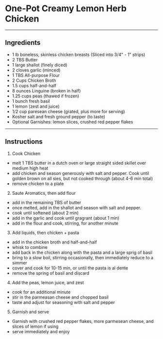 # One-Pot Creamy Lemon Herb Chicken

---

## Ingredients 
- 1 lb boneless, skinless chicken breasts (Sliced into 3/4" - 1" strips)
- 2 TBS Butter
- 1 large shallot (finely diced)
- 2 cloves garlic (minced)
- 1 TBS All-purpose Flour
- 2 Cups Chicken Broth
- 1.5 cups half-and-half
- 8 ounces Linguine (broken in half)
- 1.25 cups peas (thawed if frozen)
- 1 bunch fresh basil
- 1 lemon (zest and juice)
- 1/2 cup paresean cheese (grated, plus more for serving)
- Kosher salt and fresh ground pepper (to taste)
- Optional Garnishes: lemon slices, crushed red pepper flakes

---

## Instructions 

1. Cook Chicken
- melt 1 TBS butter in a dutch oven or large straight sided skillet over medium high heat
- add chicken and season generously with salt and pepper. Cook until golden brown on all sies, but not cooked through (about 4-6 min total)
- remove chicken to a plate

2. Saute Aromatics, then add flour
- add in the remaining TBS of butter
- once melted, add in the shallot and season with salt and pepper.
- cook until softened (about 2 min)
- add in the garlic and cook until gragrant (about 1 min)
- add in the flour and cook, stirring, for another minute

3. Add liquids, then chicken + pasta
- add in the chicken broth and half-and-half
- whisk to combine
- add back in the chicken along with the pasta and a large sprig of basil
- bring to a slow boil, stirring occasionally, then immediately reduce to a simmer
- cover and cook for 10-15 min, or until the pasta is al dente
- remove the spring of basil and discard

4. Add the peas, lemon juice, and zest
- cook for an additional minute
- stir in the parmeasan cheese and chopped basil
- taste and adjust for seasoning with salt and pepper

5. Garnish and serve
- Garnish with crushed red pepper flakes, more parmesean cheese, and slices of lemon if using
- serve immediately and enjoy

